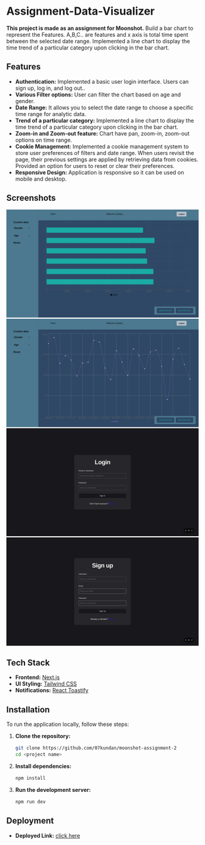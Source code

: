 # Assignment-Data-Visualizer

**This project is made as an assignment for Moonshot.**
Build a bar chart to represent the Features. A,B,C.. are features and x axis is total time spent between the selected date range.
Implemented a line chart to display the time trend of a particular category upon clicking in the bar chart.

## Features

- **Authentication:** Implemented a basic user login interface. Users can sign up, log in, and log out..
- **Various Filter options:** User can filter the chart based on age and gender.
- **Date Range:** It allows you to select the date range to choose a specific time range for analytic data.
- **Trend of a particular category:** Implemented a line chart to display the time trend of a particular category upon clicking in the bar chart.
- **Zoom-in and Zoom-out feature:** Chart have pan, zoom-in, zoom-out options on time range.
- **Cookie Management:** Implemented a cookie management system to store user preferences of filters and date range. When users revisit the page, their previous settings are applied by retrieving data from cookies. Provided an option for users to reset or clear their preferences.
- **Responsive Design:** Application is responsive so it can be used on mobile and desktop.

## Screenshots

![Homepage](/assets/home.png)
![Line-Chart](/assets/line-chart.png)
![Sign-in](/assets/sign-in.png)
![Sign-up](/assets/sign-up.png)

## Tech Stack

- **Frontend:** [Next.js](https://nextjs.org/)
- **UI Styling:** [Tailwind CSS](https://tailwindcss.com/)
- **Notifications:** [React Toastify](https://fkhadra.github.io/react-toastify/)

## Installation

To run the application locally, follow these steps:

1. **Clone the repository:**

   ```bash
   git clone https://github.com/07kundan/moonshot-assignment-2
   cd <project name>
   ```

2. **Install dependencies:**
   ```bash
   npm install
   ```
3. **Run the development server:**
   ```bash
   npm run dev
   ```

## Deployment

- **Deployed Link:** [click here](https://data-visualizer-five.vercel.app/)

